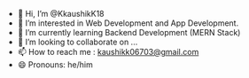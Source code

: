 - 👋 Hi, I’m @KkaushikK18
- 👀 I’m interested in Web Development and App Development.
- 🌱 I’m currently learning Backend Development (MERN Stack)
- 💞️ I’m looking to collaborate on ...
- 📫 How to reach me : kaushikk06703@gmail.com
- 😄 Pronouns: he/him

<!---
KkaushikK18/KkaushikK18 is a ✨ special ✨ repository because its `README.md` (this file) appears on your GitHub profile.
You can click the Preview link to take a look at your changes.
--->
